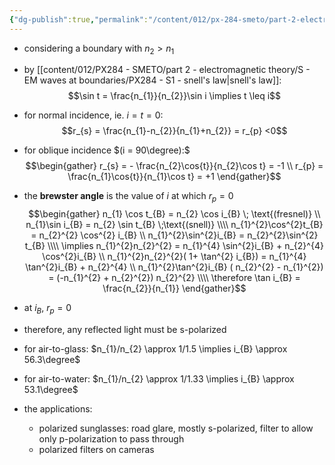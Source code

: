 ```yaml
---
{"dg-publish":true,"permalink":"/content/012/px-284-smeto/part-2-electromagnetic-theory/s-em-waves-at-boundaries/px-284-s2b-brewster-s-angle/","noteIcon":"1","created":"2025-08-27T13:15:28.831+01:00","updated":"2025-03-14T06:32:57.000+00:00"}
---
```


- considering a boundary with $n_{2}>n_{1}$
- by [[content/012/PX284 - SMETO/part 2 - electromagnetic theory/S - EM waves at boundaries/PX284 - S1 - snell's law\|snell's law]]:
$$\sin t = \frac{n_{1}}{n_{2}}\sin i \implies t \leq i$$
- for normal incidence, ie. $i = t = 0:$
$$r_{s} = \frac{n_{1}-n_{2}}{n_{1}+n_{2}} = r_{p} <0$$
- for oblique incidence $(i = 90\degree):$
$$\begin{gather}
r_{s} = - \frac{n_{2}\cos{t}}{n_{2}\cos t} = -1 \\
r_{p} = \frac{n_{1}\cos{t}}{n_{1}\cos t} = +1
\end{gather}$$

- the **brewster angle** is the value of $i$ at which $r_{p} = 0$
$$\begin{gather}
n_{1} \cos t_{B} = n_{2} \cos i_{B} \; \text{(fresnel)} \\
n_{1}\sin i_{B} = n_{2} \sin t_{B} \;\text{(snell)} \\\\
n_{1}^{2}\cos^{2}t_{B} = n_{2}^{2} \cos^{2} i_{B} \\
n_{1}^{2}\sin^{2}i_{B} = n_{2}^{2}\sin^{2} t_{B}  \\\\
\implies n_{1}^{2}n_{2}^{2} = n_{1}^{4} \sin^{2}i_{B} + n_{2}^{4} \cos^{2}i_{B} \\
n_{1}^{2}n_{2}^{2}( 1+ \tan^{2} i_{B}) = n_{1}^{4} \tan^{2}i_{B} + n_{2}^{4} \\
n_{1}^{2}\tan^{2}i_{B} ( n_{2}^{2} - n_{1}^{2}) = (-n_{1}^{2} + n_{2}^{2}) n_{2}^{2} \\\\
\therefore \tan i_{B} = \frac{n_{2}}{n_{1}}
\end{gather}$$
- at $i_B$, $r_{p} =0$
- therefore, any reflected light must be s-polarized

- for air-to-glass: $n_{1}/n_{2} \approx 1/1.5 \implies i_{B} \approx 56.3\degree$
- for air-to-water: $n_{1}/n_{2} \approx 1/1.33 \implies i_{B} \approx 53.1\degree$
- the applications:
	- polarized sunglasses: road glare, mostly s-polarized, filter to allow only p-polarization to pass through
	- polarized filters on cameras